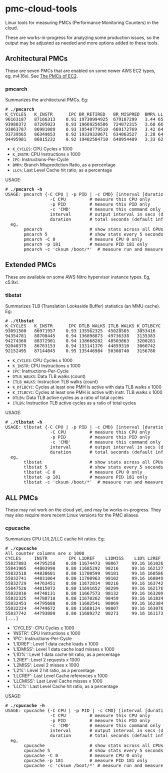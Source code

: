 # pmc-cloud-tools

Linux tools for measuring PMCs (Performance Monitoring Counters) in the cloud.

These are works-in-progress for analyzing some production issues, so the output may be adjusted as needed and more options added to these tools.

## Architectural PMCs

These are seven PMCs that are enabled on some newer AWS EC2 types, eg, m4.16xl. See <a href="http://www.brendangregg.com/blog/2017-05-04/the-pmcs-of-ec2.html">The PMCs of EC2</a>.

### pmcarch

Summarizes the architectural PMCs. Eg:

<pre>
# <b>./pmcarch</b>
K_CYCLES   K_INSTR      IPC BR_RETIRED   BR_MISPRED  BMR% LLCREF      LLCMISS     LLC%
96163187   87166313    0.91 19730994925  679187299   3.44 656597454   174313799  73.45
93988372   87205023    0.93 19669256586  724072315   3.68 666041693   169603955  74.54
93863787   86981089    0.93 19548779510  669172769   3.42 649844207   176100680  72.90
93739565   86349653    0.92 19339320671  634063527   3.28 642506778   181385553  71.77
94495981   86815232    0.92 19482504710  648954409   3.33 628548666   180975066  71.21
</pre>

- `K_CYCLES`: CPU Cycles x 1000
- `K_INSTR`: CPU Instructions x 1000
- `IPC`: Instructions-Per-Cycle
- `BMR%`: Branch Misprediction Ratio, as a percentage
- `LLC%`: Last Level Cache hit ratio, as a percentage

USAGE:

<pre>
# <b>./pmcarch -h</b>
USAGE: pmcarch {-C CPU | -p PID | -c CMD} [interval [duration]]
                 -C CPU         # measure this CPU only
                 -p PID         # measure this PID only
                 -c 'CMD'       # measure this command only (quote it)
                 interval       # output interval in secs (default 1)
                 duration       # total seconds (default infinityish)
  eg,
       pmcarch                  # show stats across all CPUs
       pmcarch 5                # show stats every 5 seconds
       pmcarch -C 0             # measure CPU 0 only
       pmcarch -p 181           # measure PID 181 only
       pmcarch -c 'cksum /boot/*'  # measure run and measure this cmd
</pre>

## Extended PMCs

These are available on some AWS Nitro hypervisor instance types. Eg, c5.9xl.

### tlbstat

Summarizes TLB (Translation Lookaside Buffer) statistics (an MMU cache). Eg:

<pre>
# <b>./tlbstat</b>
K_CYCLES   K_INSTR      IPC DTLB_WALKS ITLB_WALKS K_DTLBCYC  K_ITLBCYC  DTLB% ITLB%
93091508   86971957    0.93 135562325  45028565   3053416    1121015     3.28  1.20
94354781   88708445    0.94 136898873  49736338   3135383    1199061     3.32  1.27
94274360   88372901    0.94 138668282  48503863   3200281    1194388     3.39  1.27
92040379   86763153    0.94 133141376  44859310   3060742    1118921     3.33  1.22
92152495   87144845    0.95 135446984  50308740   3156780    1200598     3.43  1.30
</pre>

- `K_CYCLES`: CPU Cycles x 1000
- `K_INSTR`: CPU Instructions x 1000
- `IPC`: Instructions-Per-Cycle
- `DTLB_WALKS`: Data TLB walks (count)
- `ITLB_WALKS`: Instruction TLB walks (count)
- `K_DTLBCYC`: Cycles at least one PMH is active with data TLB walks x 1000
- `K_ITLBCYC`: Cycles at least one PMH is active with instr. TLB walks x 1000
- `DTLB%`: Data TLB active cycles as a ratio of total cycles
- `ITLB%`: Instruction TLB active cycles as a ratio of total cycles

USAGE:

<pre>
# <b>./tlbstat -h</b>
USAGE: tlbstat {-C CPU | -p PID | -c CMD} [interval [duration]]
                 -C CPU         # measure this CPU only
                 -p PID         # measure this PID only
                 -c 'CMD'       # measure this command only (quote it)
                 interval       # output interval in secs (default 1)
                 duration       # total seconds (default infinityish)
  eg,
       tlbstat                  # show stats across all CPUs
       tlbstat 5                # show stats every 5 seconds
       tlbstat -C 0             # measure CPU 0 only
       tlbstat -p 181           # measure PID 181 only
       tlbstat -c 'cksum /boot/*'  # measure run and measure this cmd
</pre>

## ALL PMCs

These may not work on the cloud yet, and may be works-in-progress. They may also require more recent Linux versions for the PMC aliases.

### cpucache

Summarizes CPU L1/L2/LLC cache hit ratios. Eg:

<pre>
# <b>./cpucache</b>
All counter columns are x 1000
CYCLES     INSTR        IPC L1DREF    L1DMISS    L1D% L2REF    L2MISS     L2% LLCREF   LLCMISS   LLC%
55827883   44795258    0.80 11674473  98067     99.16 161026   78908    51.00 97522    31338    67.87
55841905   44803990    0.80 11685292  98216     99.16 162127   79934    50.70 98810    30975    68.65
55832518   44838601    0.80 11700599  98181     99.16 160586   78725    50.98 96895    31497    67.49
55832741   44831064    0.80 11700963  98102     99.16 160849   78377    51.27 97296    31477    67.65
55832729   44763451    0.80 11672814  98216     99.16 163742   80630    50.76 99961    30679    69.31
55847526   44815072    0.80 11691652  98299     99.16 162176   79552    50.95 99092    30798    68.92
55832810   44748131    0.80 11667573  98132     99.16 163209   82497    49.45 101771   31035    69.50
55832325   44788718    0.80 11670262  98459     99.16 161834   79713    50.74 97504    31057    68.15
55832453   44795688    0.80 11682541  98069     99.16 162384   77339    52.37 95222    30347    68.13
55832224   44749672    0.80 11688124  98007     99.16 163076   79868    51.02 100960   30842    69.45
55837742   44793089    0.80 11689272  98273     99.16 161173   79280    50.81 97667    31776    67.46
[...]
</pre>

- 'CYCLES': CPU Cycles x 1000
- 'INSTR': CPU Instructions x 1000
- 'IPC': Instructions-Per-Cycle
- 'L1DREF': Level 1 data cache loads x 1000
- 'L1DMISS': Level 1 data cache load misses x 1000
- 'L1D%': Level 1 data cache hit ratio, as a percentage
- 'L2REF': Level 2 requests x 1000
- 'L2MISS': Level 2 misses x 1000
- 'L2%': Level 2 hit ratio, as a percentage
- 'LLCREF': Last Level Cache references x 1000
- 'LLCMISS': Last Level Cache misses x 1000
- 'LLC%': Last Level Cache hit ratio, as a percentage

USAGE:

<pre>
# <b>./cpucache -h</b>
USAGE: cpucache {-C CPU | -p PID | -c CMD} [interval [duration]]
                 -C CPU         # measure this CPU only
                 -p PID         # measure this PID only
                 -c 'CMD'       # measure this command only (quote it)
                 interval       # output interval in secs (default 1)
                 duration       # total seconds (default infinityish)
  eg,
       cpucache                 # show stats across all CPUs
       cpucache 5               # show stats every 5 seconds
       cpucache -C 0            # measure CPU 0 only
       cpucache -p 181          # measure PID 181 only
       cpucache -c 'cksum /boot/*' # measure run and measure this cmd
</pre>